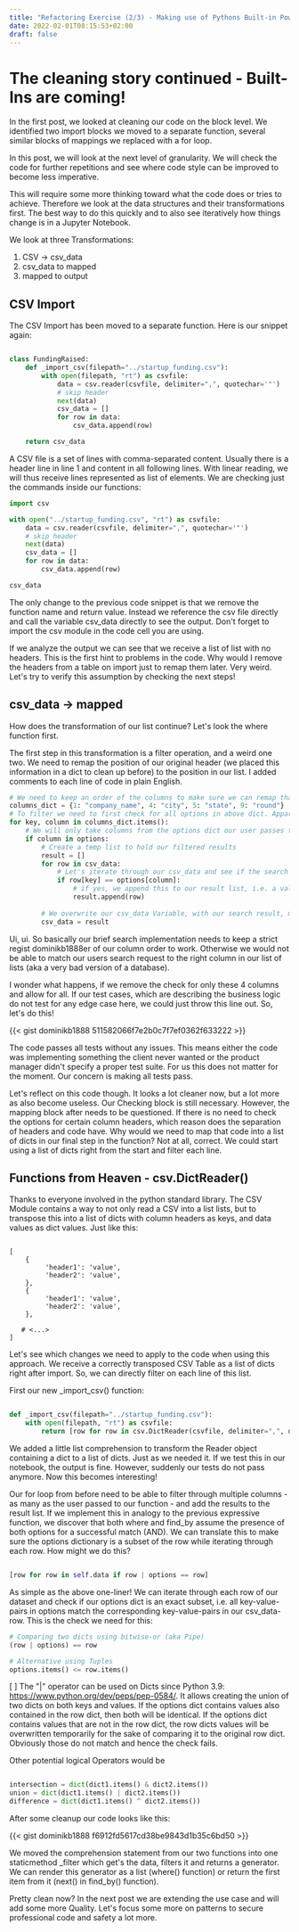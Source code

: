 ```yaml
---
title: "Refactoring Exercise (2/3) - Making use of Pythons Built-in Powers"
date: 2022-02-01T08:15:53+02:00
draft: false
---
```



# The cleaning story continued - Built-Ins are coming!


In the first post, we looked at cleaning our code on the block level. We identified two import blocks we moved to a separate function, several similar blocks of mappings we replaced with a for loop.

In this post, we will look at the next level of granularity. We will check the code for further repetitions and see where code style can be improved to become less imperative.

This will require some more thinking toward what the code does or tries to achieve. Therefore we look at the data structures and their transformations first. The best way to do this quickly and to also see iteratively how things change is in a Jupyter Notebook.

We look at three Transformations:
1. CSV -> csv_data
2. csv_data to mapped
3. mapped to output


## CSV Import

The CSV Import has been moved to a separate function. Here is our snippet again:

```python {}

class FundingRaised:
    def _import_csv(filepath="../startup_funding.csv"):
        with open(filepath, "rt") as csvfile:
            data = csv.reader(csvfile, delimiter=",", quotechar='"')
            # skip header
            next(data)
            csv_data = []
            for row in data:
                csv_data.append(row)

    return csv_data
```

A CSV file is a set of lines with comma-separated content. Usually there is a header line in line 1 and content in all following lines. With linear reading, we will thus receive lines represented as list of elements. We are checking just the commands inside our functions:

```python {}
import csv

with open("../startup_funding.csv", "rt") as csvfile:
    data = csv.reader(csvfile, delimiter=",", quotechar='"')
    # skip header
    next(data)
    csv_data = []
    for row in data:
        csv_data.append(row)

csv_data

```

The only change to the previous code snippet is that we remove the function name and return value. Instead we reference the csv file directly and call the variable csv_data directly to see the output. Don't forget to import the csv module in the code cell you are using.

If we analyze the output we can see that we receive a list of list with no headers. This is the first hint to problems in the code. Why would I remove the headers from a table on import just to remap them later. Very weird. Let's try to verify this assumption by checking the next steps!


## csv_data -> mapped

How does the transformation of our list continue? Let's look the where function first.

The first step in this transformation is a filter operation, and a weird one two. We need to remap the position of our original header (we placed this information in a dict to clean up before) to the position in our list. I added comments to each line of code in plain English.  


```python {}
# We need to keep an order of the columns to make sure we can remap that to the content our csv_data list of lists. 
columns_dict = {1: "company_name", 4: "city", 5: "state", 9: "round"}
# To filter we need to first check for all options in above dict. Apparently our users aren't allowed to search for something else. This is business logic. We will discuss this later!
for key, column in columns_dict.items():
    # We will only take columns from the options dict our user passes that match our columns_dict above. 
    if column in options:
        # Create a temp list to hold our filtered results
        result = []
        for row in csv_data:
            # Let's iterate through our csv_data and see if the search term from our users options occurs in the right column within our csv_data
            if row[key] == options[column]:
                # if yes, we append this to our result list, i.e. a valid search result!
                result.append(row)
                
        # We overwrite our csv_data Variable, with our search result, mmmmmm                
        csv_data = result

```

Ui, ui. So basically our brief search implementation needs to keep a strict regist dominikb1888er of our column order to work. Otherwise we would not be able to match our users search request to the right column in our list of lists (aka a very bad version of a database).

I wonder what happens, if we remove the check for only these 4 columns and allow for all. If our test cases, which are describing the business logic do not test for any edge case here, we could just throw this line out. So, let's do this!

{{< gist dominikb1888 511582066f7e2b0c7f7ef0362f633222 >}}

The code passes all tests without any issues. This means either the code was implementing something the client never wanted or the product manager didn't specify a proper test suite. For us this does not matter for the moment. Our concern is making all tests pass.

Let's reflect on this code though. It looks a lot cleaner now, but a lot more as also become useless. Our Checking block is still necessary. However, the mapping block after needs to be questioned. If there is no need to check the options for certain column headers, which reason does the separation of headers and code have. Why would we need to map that code into a list of dicts in our final step in the function? Not at all, correct. We could start using a list of dicts right from the start and filter each line.

## Functions from Heaven - csv.DictReader()

Thanks to everyone involved in the python standard library. The CSV Module contains a way to not only read a CSV into a list lists, but to transpose this into a list of dicts with column headers as keys, and data values as dict values. Just like this:

```{Python}

[
    { 
         'header1': 'value',
         'header2': 'value',
    },
    {
         'header1': 'value',
         'header2': 'value',
    },
    
   # <...>
]

```

Let's see which changes we need to apply to the code when using this approach. We receive a correctly transposed CSV Table as a list of dicts right after import. So, we can directly filter on each line of this list.

First our new _import_csv() function:

```python {}

def _import_csv(filepath="../startup_funding.csv"):
    with open(filepath, "rt") as csvfile:
        return [row for row in csv.DictReader(csvfile, delimiter=",", quotechar='"')]
```

We added a little list comprehension to transform the Reader object containing a dict to a list of dicts. Just as we needed it. If we test this in our notebook, the output is fine. However, suddenly our tests do not pass anymore. Now this becomes interesting!

Our for loop from before need to be able to filter through multiple columns - as many as the user passed to our function - and add the results to the result list. If we implement this in analogy to the previous expressive function, we discover that both where and find_by assume the presence of both options for a successful match (AND). We can translate this to make sure the options dictionary is a subset of the row while iterating through each row. How might we do this?

```python

[row for row in self.data if row | options == row]

```

As simple as the above one-liner! We can iterate through each row of our dataset and check if our options dict is an exact subset, i.e. all key-value-pairs in options match the corresponding key-value-pairs in our csv_data-row. This is the check we need for this:

```python {}
# Comparing two dicts using bitwise-or (aka Pipe)
(row | options) == row

# Alternative using Tuples
options.items() <= row.items()

```

[ ] The "|" operator can be used on Dicts since Python 3.9: https://www.python.org/dev/peps/pep-0584/. It allows creating the union of two dicts on both keys and values. If the options dict contains values also contained in the row dict, then both will be identical. If the options dict contains values that are not in the row dict, the row dicts values will be overwritten temporarily for the sake of comparing it to the original row dict. Obviously those do not match and hence the check fails.


Other potential logical Operators would be 

```python {}

intersection = dict(dict1.items() & dict2.items())
union = dict(dict1.items() | dict2.items())
difference = dict(dict1.items() ^ dict2.items())

```

After some cleanup our code looks like this:

{{< gist dominikb1888 f6912fd5617cd38be9843d1b35c6bd50 >}}

We moved the comprehension statement from our two functions into one staticmethod _filter which get's the data, filters it and returns a generator. We can render this generator as a list (where() function) or return the first item from it (next() in find_by() function).

Pretty clean now? 
In the next post we are extending the use case and will add some more Quality. Let's focus some more on patterns to secure professional code and safety a lot more. 
